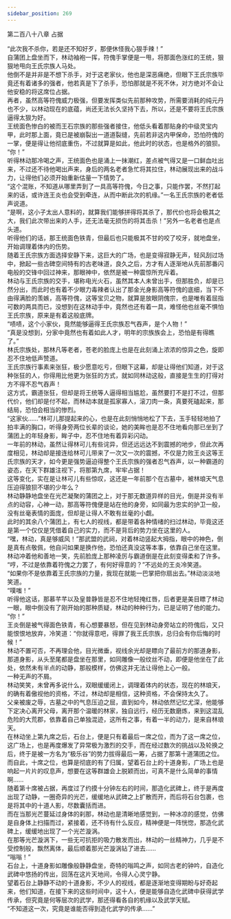 ```yaml
---
sidebar_position: 269
---
```

 第二百八十八章 占据


“此次我不杀你，若是还不知好歹，那便休怪我心狠手辣！”  
自蒲团上盘坐而下，林动袖袍一挥，符傀手掌便是一甩，将那面色涨红的王统，狠狠地甩向王氏宗族人马处。  
他倒不是并非是不想下杀手，对于这老家伙，他也是深恶痛绝，但眼下王氏宗族毕竟还有着诸多的强者，他若真是下了杀手，恐怕那就是不死不休，对方绝对不会让他安稳的将这席位占据。  
再者，虽然高等符傀威力极强，但要发挥类似先前那种攻势，所需要消耗的纯元丹也不少，以林动现在的底蕴，尚还无法长久坚持下去，所以，还是不要将王氏宗族逼得太狠为好。  
王统面色惨白的被而王石宗族的那些强者接住，他低头看着那贴身的中级灵宝内甲，此时那上面，竟已是被崩裂出一道道裂缝，先前若非这内甲保命，恐怕符傀的一掌，便是得让他彻底重伤，不过就算是如此，他此时的状态，也是格外的狼狈。  
“你！”  
听得林动那冷喝之声，王统面色也是涌上一抹潮红，差点被气得又是一口鲜血吐出来，不过还不待他喝出声来，身后的两名老者急忙将其拉住，林动展现出来的战斗力，让得他们必须开始重新估量一下情势了。  
“这个混账，不知道从哪里弄到了一具高等符傀，今日之事，只能作罢，不然打起来的话，或许连王炎也会受到牵连，从而中断此次的机缘。”一名王氏宗族的老者低声说道。  
“是啊，这小子太出人意料的，就算我们能够拼得将其杀了，那代价也将会极其之大，我们此次带出来的人手，还无法毫无损伤的将其击杀！”另外一名老者也是点头道。  
听得他们的话，那王统面色铁青，但最后也只能极其不甘的咬了咬牙，就地盘坐，开始调理着体内的伤势。  
随着王氏宗族方面选择安静下来，这巨大的广场，也是变得寂静无声，轻风刮过场中，掀起一些古碑空间特有的古老味道，良久之后，方才有人逐渐地从先前那番闪电般的交锋中回过神来，那眼神中，依然是被一种震惊所充斥着。  
林动与王氏宗族的交手，堪称电光火石，虽然其本人未曾出手，但那胜负，却是已然分出，而此时也有着不少眼力毒辣者认出了那金光身影高等符傀的底细，当下不由得满脸的羡嫉，高等符傀，这等宝贝之物，就算是放眼阴傀宗，也是唯有着屈指可数的两具而已，没想到在这林动手中，竟然也还有着一具，难怪他也丝毫不惧怕王氏宗族，原来是有着这般底牌。  
“啧啧，这个小家伙，竟然能够逼得王氏宗族忍气吞声，是个人物！”  
“真是没想到，分家中竟然也有着如此人才，明年的宗族族会上，恐怕是有得瞧了。”  
林氏宗族处，那林凡等老者，苍老的脸庞上也是在此刻涌上浓浓的惊异之色，旋即忍不住地低声赞道。  
王氏宗族行事素来张狂，极少愿意吃亏，但眼下这幕，却是让得他们知道，对于这种张狂的人，你得用比他更为张狂的方式，就如同林动这般，直接是生生的打得对方不得不忍气吞声！  
这方式，霸道张狂，但却是将王统等人逼得相当尴尬，虽然要打不是打不过，但那代价，他们却是付不起，而林动本就是孤家寡人，滚刀肉一条，真要死磕起来，那结局，恐怕会相当的惨烈。  
“这家伙……”林可儿那提起来的心，也是在此刻悄悄地松了下去，玉手轻轻地拍了拍丰满的胸口，听得身旁两位长辈的谈论，她的美眸也是忍不住地看向那已坐到了蒲团上的年轻身影，眸子中，忍不住地有着异彩闪动。  
一年前的林动，虽然让得林可儿有些诧异，但还远远达不到震撼的地步，但此次再度相见，林动却是接连给林可儿带来了一次又一次的震撼，不仅是力败王炎这等王氏宗族的天才，如今更是强势逼迫得整个王氏宗族的强者忍气吞声，以一种霸道的姿态，在天下群雄注视下，将那第九席，牢牢占据！  
这等变化，实在是让林可儿有些惊叹，这还是一年前那个在古墓中，被林琅天气息压迫得狼狈不堪的少年么？  
林动静静地盘坐在光芒凝聚的蒲团之上，对于那无数道异样的目光，倒是并没有半点的动容，心神一动，那高等符傀便是站在他的身旁，如同最为忠实的护卫一般，没有丝毫表情的面庞，但却是让得人不敢有丝毫的小觑。  
此时的其余八个蒲团上，有七人的视线，都是带着各种情绪的扫过林动，毕竟这还是第一个仅仅是凭借着自己的实力，而不是背后的势力坐在这里的人。  
“嘿，林动，真是够威风！”那武盟的武祠，对着林动竖起大拇指，眼中的神色，倒是真有点敬佩，他自问如果是换作他，恐怕还真没这等本事，依靠自己坐在这里。  
林动冲着他和善地一笑，先前脸庞上那种凌厉与霸道倒是在此刻变得柔和了许多。  
“哼，不过是依靠着符傀之力罢了，有何好得意的？”不远处的王炎冷笑道。  
“如果你不是依靠着王氏宗族的力量，我现在就能一巴掌把你扇出去。”林动淡淡地笑道。  
“噗嗤！”  
听得他这话，那慕芊芊以及皇普静皆是忍不住地轻掩红唇，后者更是美目瞟了林动一眼，眼中倒没有了刚开始的那种质疑，林动的种种行为，已是证明了他的能力。  
“你！”  
王炎倒是被气得面色铁青，有心想要暴怒，但在见到林动身旁站立的符傀后，又只能恨恨地放弃，冷笑道：“你就得意吧，得罪了我王氏宗族，总归会有你后悔的时候！”  
林动不置可否，不再理会他，目光微垂，视线余光却是瞟向了最前方的那道身影，那道身影，从头至尾都是盘坐在那里，如同雕像一般纹丝不动，即便是他坐在了此处，依然未有半点的动静，那般模样，仿佛这并无法让得他上心一般。  
一种无声的不屑。  
林动笑笑，未曾再多说什么，双眼缓缓闭上，调理着体内的状态，现在的林琅天，的确有着傲视他的资格，不过，林动却是相信，这种资格，不会保持太久了。  
父亲被废之辱，古墓之中的气息压迫之屈，直到如今，林动依然记忆尤深，他能够下定决心离开父母，离开那个温暖的林家，独自远行，经历无数磨炼，来到这混乱危险的大荒郡，依靠着自己单独混迹，这所有之事，有着一半的动力，是来自林琅天。  
在林动坐上第九席之后，石台上，便是只有着最后一席之位，而为了这一席之位，这广场上，也是再度爆发了异常极为激烈的交手，而在经过数次的挑战以及轮换之后，终于是被一方名为“极乐谷”的势力拔得最后一筹，占据了那第十道蒲团之位。  
而自此，十席之位，也算是彻底的有了归属，望着石台上的十道身影，广场上也是响起一片片的叹息声，想要在这等群雄会上脱颖而出，可真不是什么简单的事情啊……  
随着第十席被占据，再度过了约摸十分钟左右的时间，那造化武碑上，终于是再度出现了动静，一圈奇异的光芒，缓缓地从武碑之上扩散而开，而后将石台包裹，也是将其中的十道人影，尽数囊括而进。  
而在当那光芒蔓延过身体的刹那，林动也是清晰地感觉到，一种冰凉的感觉，仿佛是自身体上扫描而过，紧接着，还不待有什么反应，精神便是一阵恍惚，那造化武碑上，缓缓地出现了一个光芒漩涡。  
在那等光芒漩涡下，一些无可抗拒的吸力散发而出，林动的一丝精神力，几乎是不受控制般，飘然离体，最后顺着那光芒漩涡钻了进去……  
“嗡嗡！”  
石台上，十道身影如雕像般静静盘坐，奇特的嗡鸣之声，如同古老的钟吟，自造化武碑中悠扬的传出，回荡在这片天地间，令得人心灵宁静。  
望着石台上静静不动的十道身影，不少人的视线，都是逐渐地变得期盼与好奇起来，他们知道，在接下来的这些时间中，这十人，便是能够自造化武碑中获得武学传承，但究竟是何等层次的武学，那还得看各自的机缘以及武学天赋。  
“不知道这一次，究竟是谁能否得到造化武学的传承……”  
  
  
